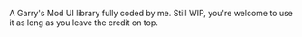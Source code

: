A Garry's Mod UI library fully coded by me. Still WIP, you're welcome to use it as long as you leave the credit on top.
